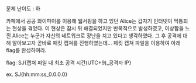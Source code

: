 문제 난이도 : 하

카페에서 공공 와이파이를 이용해 웹서핑을 하고 있던 Alice는 갑자기 인터넷이 먹통되는 현상을 겪었다. 이 현상은 잠시 뒤 해결되었지만 반복적으로 발생하였고, 이상함을 느낀 Alice는 누군가 자신의 네트워크로 장난을 치고 있다고 생각하였다. 그 후 공격에 대해 알아보고자 곧바로 패킷 캡쳐를 진행하였는데... 패킷 캡쳐 파일을 이용하여 아래 flag를 완성하여라.

flag: SJ{캡쳐 파일 내 최초 공격 시간(UTC+9)_공격자 IP}

ex. SJ{hh:mm:ss_0.0.0.0}

